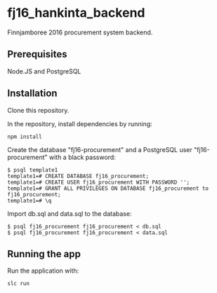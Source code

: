 # fj16_hankinta_backend

Finnjamboree 2016 procurement system backend.

## Prerequisites

Node.JS and PostgreSQL

## Installation

Clone this repository.

In the repository, install dependencies by running:

    npm install

Create the database "fj16-procurement" and a PostgreSQL user "fj16-procurement" with a black password:

    $ psql template1
    template1=# CREATE DATABASE fj16_procurement;
    template1=# CREATE USER fj16_procurement WITH PASSWORD '';
    template1=# GRANT ALL PRIVILEGES ON DATABASE fj16_procurement to fj16_procurement;
    template1=# \q

Import db.sql and data.sql to the database:

    $ psql fj16_procurement fj16_procurement < db.sql
    $ psql fj16_procurement fj16_procurement < data.sql

## Running the app

Run the application with:

    slc run
